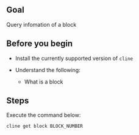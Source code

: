 ## Goal

Query infomation of a block

## Before you begin

* Install the currently supported version of `cline`

* Understand the following:
  * What is a block

## Steps

Execute the command below:

```sh
cline get block BLOCK_NUMBER
```